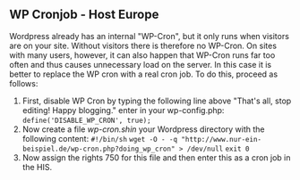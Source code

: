## WP Cronjob - Host Europe
Wordpress already has an internal "WP-Cron", but it only runs when visitors are on your site. Without visitors there is therefore no WP-Cron. On sites with many users, however, it can also happen that WP-Cron runs far too often and thus causes unnecessary load on the server. In this case it is better to replace the WP cron with a real cron job. To do this, proceed as follows:
1. First, disable WP Cron by typing the following line above "That's all, stop editing! Happy blogging." enter in your wp-config.php: `define('DISABLE_WP_CRON', true);`
2. Now create a file *wp-cron.shin* your Wordpress directory with the following content:
`#!/bin/sh`
`wget -O - -q "http://www.nur-ein-beispiel.de/wp-cron.php?doing_wp_cron" > /dev/null`
`exit 0`
3. Now assign the rights 750 for this file and then enter this as a cron job in the HIS.

